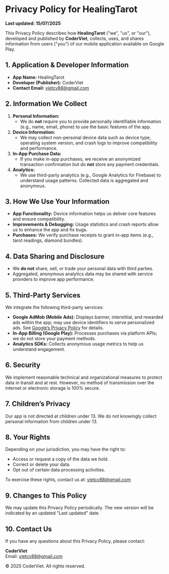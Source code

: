 # Privacy Policy for HealingTarot

**Last updated: 15/07/2025**

This Privacy Policy describes how **HealingTarot** ("we", "us", or "our"), developed and published by **CoderViet**, collects, uses, and shares information from users ("you") of our mobile application available on Google Play.

## 1. Application & Developer Information

- **App Name:** HealingTarot  
- **Developer (Publisher):** CoderViet 
- **Contact Email:** [vietcv88@gmail.com](mailto:vietcv88@gmail.com)

## 2. Information We Collect

1. **Personal Information:**  
   - We do **not** require you to provide personally identifiable information (e.g., name, email, phone) to use the basic features of the app.
2. **Device Information:**  
   - We may collect non-personal device data such as device type, operating system version, and crash logs to improve compatibility and performance.
3. **In-App Purchase Data:**  
   - If you make in-app purchases, we receive an anonymized transaction confirmation but do **not** store any payment credentials.
4. **Analytics:**  
   - We use third-party analytics (e.g., Google Analytics for Firebase) to understand usage patterns. Collected data is aggregated and anonymous.

## 3. How We Use Your Information

- **App Functionality:** Device information helps us deliver core features and ensure compatibility.  
- **Improvements & Debugging:** Usage statistics and crash reports allow us to enhance the app and fix bugs.  
- **Purchases:** We verify purchase receipts to grant in-app items (e.g., tarot readings, diamond bundles).

## 4. Data Sharing and Disclosure

- We **do not** share, sell, or trade your personal data with third parties.  
- Aggregated, anonymous analytics data may be shared with service providers to improve app performance.

## 5. Third-Party Services

We integrate the following third-party services:

- **Google AdMob (Mobile Ads):** Displays banner, interstitial, and rewarded ads within the app; may use device identifiers to serve personalized ads. See [Google’s Privacy Policy](https://policies.google.com/privacy) for details.  
- **In-App Billing (Google Play):** Processes purchases via platform APIs; we do not store your payment methods.  
- **Analytics SDKs:** Collects anonymous usage metrics to help us understand engagement.

## 6. Security

We implement reasonable technical and organizational measures to protect data in transit and at rest. However, no method of transmission over the internet or electronic storage is 100% secure.

## 7. Children’s Privacy

Our app is not directed at children under 13. We do not knowingly collect personal information from children under 13.

## 8. Your Rights

Depending on your jurisdiction, you may have the right to:

- Access or request a copy of the data we hold.  
- Correct or delete your data.  
- Opt out of certain data processing activities.

To exercise these rights, contact us at: [vietcv88@gmail.com](mailto:vietcv88@gmail.com)

## 9. Changes to This Policy

We may update this Privacy Policy periodically. The new version will be indicated by an updated "Last updated" date.

## 10. Contact Us

If you have any questions about this Privacy Policy, please contact:

**CoderViet**  
Email: [vietcv88@gmail.com](mailto:vietcv88@gmail.com)

© 2025 CoderViet. All rights reserved.

